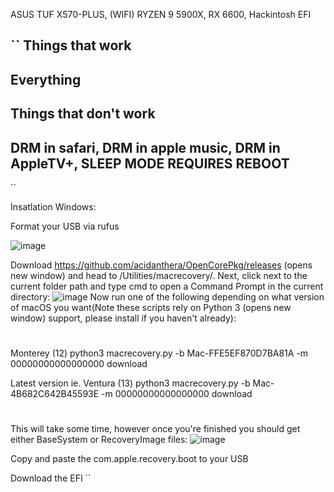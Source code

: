 ASUS TUF X570-PLUS, (WIFI) RYZEN 9 5900X, RX 6600, Hackintosh EFI

``
Things that work
------------------
Everything
-------------------
Things that don't work
------------------------
DRM in safari, 
DRM in apple music,
DRM in AppleTV+,
SLEEP MODE REQUIRES REBOOT
---------------------------
``

Insatlation Windows:

Format your USB via rufus

![image](https://user-images.githubusercontent.com/85907829/213874618-554025e6-a5a6-4d16-86f8-64bfa3d2a93e.png)

Download https://github.com/acidanthera/OpenCorePkg/releases  (opens new window) and head to /Utilities/macrecovery/. Next, click next to the current folder path and type cmd to open a Command Prompt in the current directory:
![image](https://user-images.githubusercontent.com/85907829/213874839-82df2927-fa00-44ab-a892-ad92232e862f.png)
Now run one of the following depending on what version of macOS you want(Note these scripts rely on Python 3 (opens new window) support, please install if you haven't already):

#
Monterey (12)
python3 macrecovery.py -b Mac-FFE5EF870D7BA81A -m 00000000000000000 download

Latest version
ie. Ventura (13)
python3 macrecovery.py -b Mac-4B682C642B45593E -m 00000000000000000 download
#

This will take some time, however once you're finished you should get either BaseSystem or RecoveryImage files:
![image](https://user-images.githubusercontent.com/85907829/213874901-e087e7dc-b352-4bd3-9034-ea7323f9e5d3.png)

Copy and paste the com.apple.recovery.boot to your USB

Download the EFI
``


